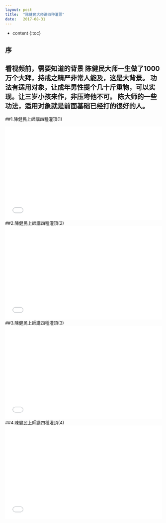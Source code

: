 ```yaml
---
layout: post
title:  "陈健民大师讲四种灌顶"
date:   2017-08-31 
---
```


* content
{:toc}


## 序   

看视频前，需要知道的背景
陈健民大师一生做了1000万个大拜，持戒之精严非常人能及，这是大背景。
功法有适用对象，让成年男性提个几十斤重物，可以实现。让三岁小孩来作，非压垮他不可。
陈大师的一些功法，适用对象就是前面基础已经打的很好的人。
---

##1.陳健民上師講四種灌頂(1)
<iframe height= 300 width= 100% src="../video/1.mp4" frameborder=0 allowfullscreen></iframe>
##2.陳健民上師講四種灌頂(2)
<iframe height= 300 width= 100% src="../video/2.mp4" frameborder=0 allowfullscreen></iframe>
##3.陳健民上師講四種灌頂(3)
<iframe height= 300 width= 100% src="../video/3.mp4" frameborder=0 allowfullscreen></iframe>
##4.陳健民上師講四種灌頂(4)
<iframe height= 300 width= 100% src="../video/4.mp4" frameborder=0 allowfullscreen></iframe>